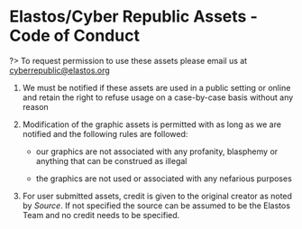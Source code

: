 
# Elastos/Cyber Republic Assets - Code of Conduct

?> To request permission to use these assets please email us at cyberrepublic@elastos.org

1. We must be notified if these assets are used in a public setting or online and retain the right to refuse usage on a case-by-case basis without any reason

2. Modification of the graphic assets is permitted with as long as we are notified and the following rules are followed:

    - our graphics are not associated with any profanity, blasphemy or anything that can be construed as illegal

    - the graphics are not used or associated with any nefarious purposes

3. For user submitted assets, credit is given to the original creator as noted by *Source*. If not specified the source can be assumed to be the Elastos Team
and no credit needs to be specified.
